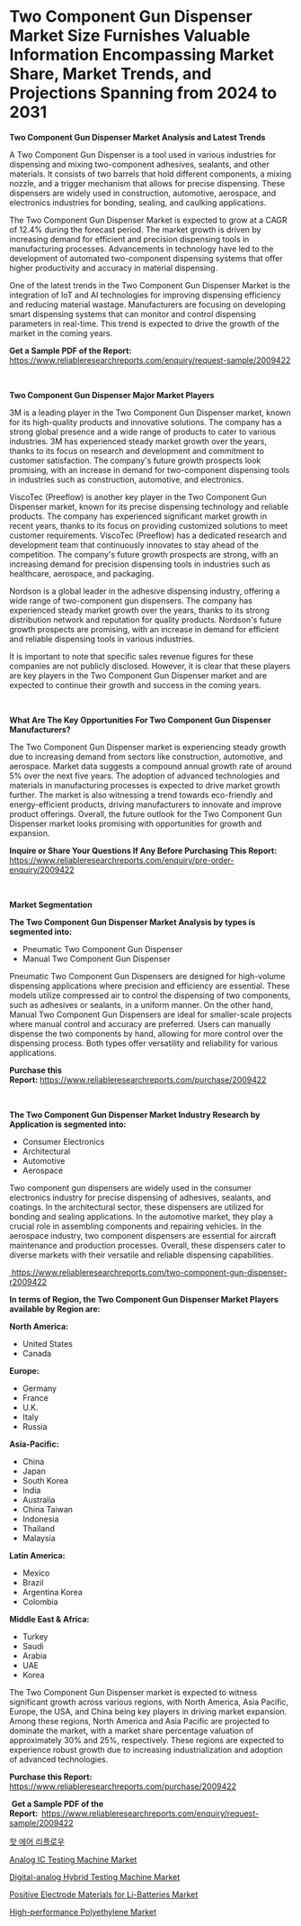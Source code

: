 <p><h1>Two Component Gun Dispenser Market Size Furnishes Valuable Information Encompassing Market Share, Market Trends, and Projections Spanning from 2024 to 2031</h1></p><p><strong>Two Component Gun Dispenser Market Analysis and Latest Trends</strong></p>
<p><p>A Two Component Gun Dispenser is a tool used in various industries for dispensing and mixing two-component adhesives, sealants, and other materials. It consists of two barrels that hold different components, a mixing nozzle, and a trigger mechanism that allows for precise dispensing. These dispensers are widely used in construction, automotive, aerospace, and electronics industries for bonding, sealing, and caulking applications.</p><p>The Two Component Gun Dispenser Market is expected to grow at a CAGR of 12.4% during the forecast period. The market growth is driven by increasing demand for efficient and precision dispensing tools in manufacturing processes. Advancements in technology have led to the development of automated two-component dispensing systems that offer higher productivity and accuracy in material dispensing.</p><p>One of the latest trends in the Two Component Gun Dispenser Market is the integration of IoT and AI technologies for improving dispensing efficiency and reducing material wastage. Manufacturers are focusing on developing smart dispensing systems that can monitor and control dispensing parameters in real-time. This trend is expected to drive the growth of the market in the coming years.</p></p>
<p><strong>Get a Sample PDF of the Report:&nbsp;</strong> <a href="https://www.reliableresearchreports.com/enquiry/request-sample/2009422">https://www.reliableresearchreports.com/enquiry/request-sample/2009422</a></p>
<p>&nbsp;</p>
<p><strong>Two Component Gun Dispenser Major Market Players</strong></p>
<p><p>3M is a leading player in the Two Component Gun Dispenser market, known for its high-quality products and innovative solutions. The company has a strong global presence and a wide range of products to cater to various industries. 3M has experienced steady market growth over the years, thanks to its focus on research and development and commitment to customer satisfaction. The company's future growth prospects look promising, with an increase in demand for two-component dispensing tools in industries such as construction, automotive, and electronics.</p><p>ViscoTec (Preeflow) is another key player in the Two Component Gun Dispenser market, known for its precise dispensing technology and reliable products. The company has experienced significant market growth in recent years, thanks to its focus on providing customized solutions to meet customer requirements. ViscoTec (Preeflow) has a dedicated research and development team that continuously innovates to stay ahead of the competition. The company's future growth prospects are strong, with an increasing demand for precision dispensing tools in industries such as healthcare, aerospace, and packaging.</p><p>Nordson is a global leader in the adhesive dispensing industry, offering a wide range of two-component gun dispensers. The company has experienced steady market growth over the years, thanks to its strong distribution network and reputation for quality products. Nordson's future growth prospects are promising, with an increase in demand for efficient and reliable dispensing tools in various industries.</p><p>It is important to note that specific sales revenue figures for these companies are not publicly disclosed. However, it is clear that these players are key players in the Two Component Gun Dispenser market and are expected to continue their growth and success in the coming years.</p></p>
<p>&nbsp;</p>
<p><strong>What Are The Key Opportunities For Two Component Gun Dispenser Manufacturers?</strong></p>
<p><p>The Two Component Gun Dispenser market is experiencing steady growth due to increasing demand from sectors like construction, automotive, and aerospace. Market data suggests a compound annual growth rate of around 5% over the next five years. The adoption of advanced technologies and materials in manufacturing processes is expected to drive market growth further. The market is also witnessing a trend towards eco-friendly and energy-efficient products, driving manufacturers to innovate and improve product offerings. Overall, the future outlook for the Two Component Gun Dispenser market looks promising with opportunities for growth and expansion.</p></p>
<p><strong>Inquire or Share Your Questions If Any Before Purchasing This Report:</strong> <a href="https://www.reliableresearchreports.com/enquiry/pre-order-enquiry/2009422">https://www.reliableresearchreports.com/enquiry/pre-order-enquiry/2009422</a></p>
<p>&nbsp;</p>
<p><strong>Market Segmentation</strong></p>
<p><strong>The Two Component Gun Dispenser Market Analysis by types is segmented into:</strong></p>
<p><ul><li>Pneumatic Two Component Gun Dispenser</li><li>Manual Two Component Gun Dispenser</li></ul></p>
<p><p>Pneumatic Two Component Gun Dispensers are designed for high-volume dispensing applications where precision and efficiency are essential. These models utilize compressed air to control the dispensing of two components, such as adhesives or sealants, in a uniform manner. On the other hand, Manual Two Component Gun Dispensers are ideal for smaller-scale projects where manual control and accuracy are preferred. Users can manually dispense the two components by hand, allowing for more control over the dispensing process. Both types offer versatility and reliability for various applications.</p></p>
<p><strong>Purchase this Report:&nbsp;</strong><a href="https://www.reliableresearchreports.com/purchase/2009422">https://www.reliableresearchreports.com/purchase/2009422</a></p>
<p>&nbsp;</p>
<p><strong>The Two Component Gun Dispenser Market Industry Research by Application is segmented into:</strong></p>
<p><ul><li>Consumer Electronics</li><li>Architectural</li><li>Automotive</li><li>Aerospace</li></ul></p>
<p><p>Two component gun dispensers are widely used in the consumer electronics industry for precise dispensing of adhesives, sealants, and coatings. In the architectural sector, these dispensers are utilized for bonding and sealing applications. In the automotive market, they play a crucial role in assembling components and repairing vehicles. In the aerospace industry, two component dispensers are essential for aircraft maintenance and production processes. Overall, these dispensers cater to diverse markets with their versatile and reliable dispensing capabilities.</p></p>
<p><a href="https://www.reliableresearchreports.com/two-component-gun-dispenser-r2009422">&nbsp;https://www.reliableresearchreports.com/two-component-gun-dispenser-r2009422</a></p>
<p><strong>In terms of Region, the Two Component Gun Dispenser Market Players available by Region are:</strong></p>
<p>
    <p> <strong> North America: </strong>
        <ul>
            <li>United States</li>
            <li>Canada</li>
        </ul>
        </p> 
    <p> <strong> Europe: </strong>
        <ul>
            <li>Germany</li>
            <li>France</li>
            <li>U.K.</li>
            <li>Italy</li>
            <li>Russia</li>
        </ul>
        </p> 
    <p> <strong> Asia-Pacific: </strong>
        <ul>
            <li>China</li>
            <li>Japan</li>
            <li>South Korea</li>
            <li>India</li>
            <li>Australia</li>
            <li>China Taiwan</li>
            <li>Indonesia</li>
            <li>Thailand</li>
            <li>Malaysia</li>
        </ul>
        </p> 
    <p> <strong> Latin America: </strong>
        <ul>
            <li>Mexico</li>
            <li>Brazil</li>
            <li>Argentina Korea</li>
            <li>Colombia</li>
        </ul>
        </p> 
    <p> <strong> Middle East & Africa: </strong>
        <ul>
            <li>Turkey</li>
            <li>Saudi</li>
            <li>Arabia</li>
            <li>UAE</li>
            <li>Korea</li>
        </ul>
    </p>
    </p>
<p><p>The Two Component Gun Dispenser market is expected to witness significant growth across various regions, with North America, Asia Pacific, Europe, the USA, and China being key players in driving market expansion. Among these regions, North America and Asia Pacific are projected to dominate the market, with a market share percentage valuation of approximately 30% and 25%, respectively. These regions are expected to experience robust growth due to increasing industrialization and adoption of advanced technologies.</p></p>
<p><strong>Purchase this Report: </strong><a href="https://www.reliableresearchreports.com/purchase/2009422">https://www.reliableresearchreports.com/purchase/2009422</a></p>
<p>&nbsp;<strong>Get a Sample PDF of the Report:&nbsp;&nbsp;</strong><a href="https://www.reliableresearchreports.com/enquiry/request-sample/2009422">https://www.reliableresearchreports.com/enquiry/request-sample/2009422</a></p>
<p><strong></strong></p>
<p><p><a href="https://github.com/valroy852/Market-Research-Report-List-1/blob/main/595184741958.md">핫 에어 리플로우</a></p><p><a href="https://github.com/kathiaseamanalvaradovlprc2h/Market-Research-Report-List-2/blob/main/analog-ic-testing-machine-market.md">Analog IC Testing Machine Market</a></p><p><a href="https://github.com/wusalecollins540tpqoz/Market-Research-Report-List-2/blob/main/digital-analog-hybrid-testing-machine-market.md">Digital-analog Hybrid Testing Machine Market</a></p><p><a href="https://issuu.com/reportprime-2/docs/positive-electrode-materials-for-li-batteries-mark">Positive Electrode Materials for Li-Batteries Market</a></p><p><a href="https://issuu.com/reportprime-2/docs/high-performance-polyethylene-market-size-2030.ppt">High-performance Polyethylene Market</a></p></p>
